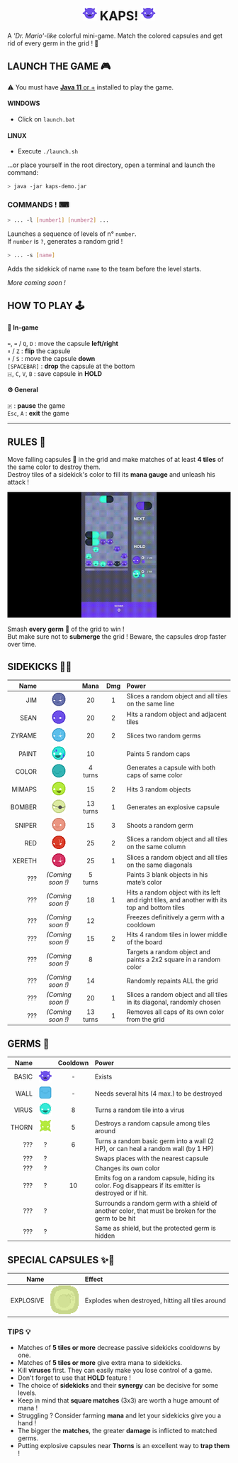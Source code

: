 <div style="text-align: center;">    

# ![>](android/assets/sprites/icons/icon.png "hey") KAPS! ![<](android/assets/sprites/icons/icon.png "you")

</div>

A *'Dr. Mario'-like* colorful mini-game. Match the colored capsules and get rid of every germ in the grid ! 🧪

## LAUNCH THE GAME 🎮

⚠ You must have [**Java 11** or +](https://www.oracle.com/java/technologies/javase/jdk11-archive-downloads.html) installed to play the game.

#### WINDOWS

- Click on `launch.bat`

#### LINUX

- Execute `./launch.sh`

...or place yourself in the root directory, open a terminal and launch the command:

```sh
> java -jar kaps-demo.jar
```

### COMMANDS ! ⌨

```sh
> ... -l [number1] [number2] ...
```

Launches a sequence of levels of n° `number`.  
If `number` is `?`, generates a random grid !

```sh
> ... -s [name]
```

Adds the sidekick of name `name` to the team before the level starts.

*More coming soon !*

## HOW TO PLAY 🕹

#### 💊 In-game

`⬅`, `➡` / `Q`, `D` : move the capsule **left/right**  
`⬆` / `Z` : **flip** the capsule  
`⬇` / `S` : move the capsule **down**  
`[SPACEBAR]` : **drop** the capsule at the bottom  
`🇭`, `C`, `V`, `B` : save capsule in **HOLD**

#### ⚙ General

`🇵` : **pause** the game  
`Esc`, `A` : **exit** the game

---

## RULES 📜

Move falling capsules 💊 in the grid and make matches of at least **4 tiles** of the same color to destroy them.  
Destroy tiles of a sidekick's color to fill its **mana gauge** and unleash his attack !

![quick gameplay](android/assets/sprites/screens/KAPS-clip.gif "Quick gameplay")

Smash **every germ** 🦠 of the grid to win !  
But make sure not to **submerge** the grid ! Beware, the capsules drop faster over time.

## SIDEKICKS 🤜‍🤛

| Name | | Mana | Dmg | Power |  
|---:|:---:|:---:|:---:|:---|   
| JIM    | ![JIM   ](android/assets/sprites/sidekicks/Jim_0.png "Jim")       | 20       | 1 | Slices a random object and all tiles on the same line
| SEAN   | ![SEAN  ](android/assets/sprites/sidekicks/Sean_0.png "Sean")     | 20       | 2 | Hits a random object and adjacent tiles
| ZYRAME | ![ZYRAME](android/assets/sprites/sidekicks/Zyrame_0.png "Zyrame") | 20       | 2 | Slices two random germs
| PAINT  | ![PAINT ](android/assets/sprites/sidekicks/Paint_0.png "Paint")   | 10       |   | Paints 5 random caps
| COLOR  | ![COLOR ](android/assets/sprites/sidekicks/Color_0.png "Color")   | 4 turns  |   | Generates a capsule with both caps of same color
| MIMAPS | ![MIMAPS](android/assets/sprites/sidekicks/Mimaps_0.png "Mimaps") | 15       | 2 | Hits 3 random objects
| BOMBER | ![BOMBER](android/assets/sprites/sidekicks/Bomber_0.png "Bomber") | 13 turns | 1 | Generates an explosive capsule
| SNIPER | ![SNIPER](android/assets/sprites/sidekicks/Sniper_0.png "Sniper") | 15       | 3 | Shoots a random germ
| RED    | ![RED   ](android/assets/sprites/sidekicks/Red_0.png "Red")       | 25       | 2 | Slices a random object and all tiles on the same column
| XERETH | ![XERETH](android/assets/sprites/sidekicks/Xereth_0.png "Xereth") | 25       | 1 | Slices a random object and all tiles on the same diagonals
| ???    | *(Coming soon !)* | 5 turns  |   | Paints 3 blank objects in his mate’s color
| ???    | *(Coming soon !)* | 18       | 1 | Hits a random object with its left and right tiles, and another with its top and bottom tiles
| ???    | *(Coming soon !)* | 12       |   | Freezes definitively a germ with a cooldown
| ???    | *(Coming soon !)* | 15       | 2 | Hits 4 random tiles in lower middle of the board
| ???    | *(Coming soon !)* | 8        |   | Targets a random object and paints a 2x2 square in a random color
| ???    | *(Coming soon !)* | 14       |   | Randomly repaints ALL the grid
| ???    | *(Coming soon !)* | 20       | 1 | Slices a random object and all tiles in its diagonal, randomly chosen
| ???    | *(Coming soon !)* | 13 turns | 1 | Removes all caps of its own color from the grid

## GERMS 🦠

| Name | | Cooldown | Power |  
|---:|:---:|:---:|:---|   
| BASIC | ![BASIC](android/assets/sprites/germs/basic/color1/idle_0.png "Basic") | - | Exists
| WALL  | ![WALL ](android/assets/sprites/germs/wall/level4/color2/idle_0.png "Wall")  | - | Needs several hits (4 max.) to be destroyed
| VIRUS | ![VIRUS](android/assets/sprites/germs/virus/color5/idle_0.png "Virus") | 8 |Turns a random tile into a virus
| THORN | ![THORN](android/assets/sprites/germs/thorn/color4/idle_0.png "Thorn") | 5 |Destroys a random capsule among tiles around
| ??? | ? | 6 | Turns a random basic germ into a wall (2 HP), or can heal a random wall (by 1 HP)
| ??? | ? | | Swaps places with the nearest capsule
| ??? | ? | | Changes its own color
| ??? | ? | 10 | Emits fog on a random capsule, hiding its color. Fog disappears if its emitter is destroyed or if hit.
| ??? | ? | | Surrounds a random germ with a shield of another color, that must be broken for the germ to be hit
| ??? | ? | | Same as shield, but the protected germ is hidden

## SPECIAL CAPSULES ✨💊

| Name | | Effect |  
|---:|:---:|:---|   
| EXPLOSIVE | ![EXPLOSIVE](android/assets/sprites/caps/bomb/color7/unlinked.png "Explosive") | Explodes when destroyed, hitting all tiles around | ??? | ? | (Coming soon !)

### TIPS 💡

- Matches of **5 tiles or more** decrease passive sidekicks cooldowns by one.
- Matches of **5 tiles or more** give extra mana to sidekicks.
- Kill **viruses** first. They can easily make you lose control of a game.
- Don't forget to use that **HOLD** feature !
- The choice of **sidekicks** and their **synergy** can be decisive for some levels.
- Keep in mind that **square matches** (3x3) are worth a huge amount of mana !
- Struggling ? Consider farming **mana** and let your sidekicks give you a hand !
- The bigger the **matches**, the greater **damage** is inflicted to matched germs.
- Putting explosive capsules near **Thorns** is an excellent way to **trap them** !